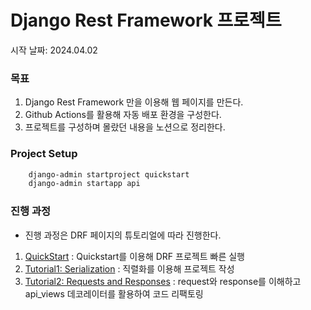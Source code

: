 # Django Rest Framework 프로젝트
시작 날짜: 2024.04.02

### 목표
1. Django Rest Framework 만을 이용해 웹 페이지를 만든다.
2. Github Actions를 활용해 자동 배포 환경을 구성한다.
3. 프로젝트를 구성하며 몰랐던 내용을 노션으로 정리한다.

### Project Setup
```bash
    django-admin startproject quickstart
    django-admin startapp api
```

### 진행 과정
- 진행 과정은 DRF 페이지의 튜토리얼에 따라 진행한다.

1. [QuickStart](https://www.django-rest-framework.org/tutorial/quickstart/) : Quickstart를 이용해 DRF 프로젝트 빠른 실행
2. [Tutorial1: Serialization](https://www.django-rest-framework.org/tutorial/1-serialization/) : 직렬화를 이용해 프로젝트 작성
3. [Tutorial2: Requests and Responses](https://www.django-rest-framework.org/tutorial/2-requests-and-responses/) : request와 response를 이해하고 api_views 데코레이터를 활용하여 코드 리팩토링
 